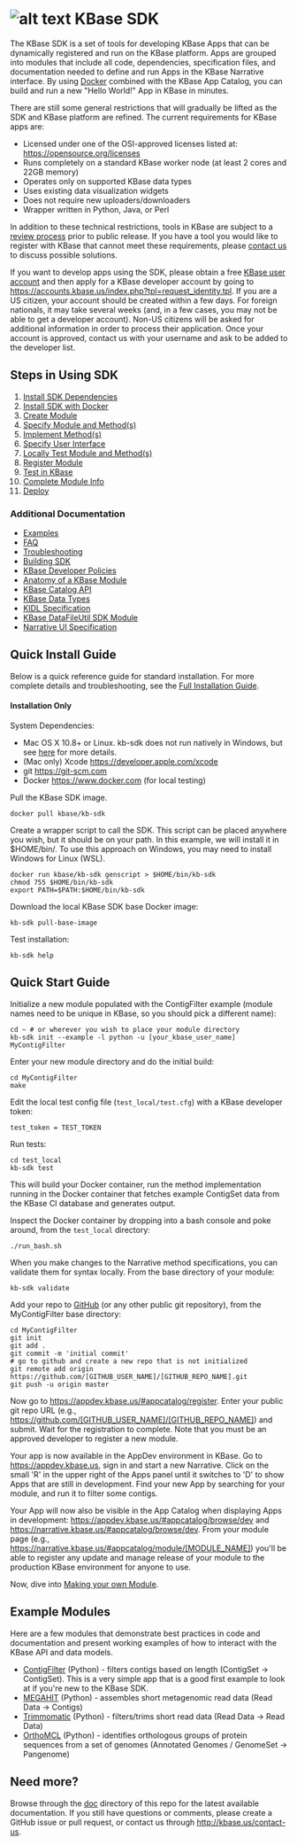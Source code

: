 # ![alt text](https://avatars2.githubusercontent.com/u/1263946?v=3&s=84 "KBase") KBase SDK

The KBase SDK is a set of tools for developing KBase Apps that can be dynamically registered and run on the KBase platform.  Apps are grouped into modules that include all code, dependencies, specification files, and documentation needed to define and run Apps in the KBase Narrative interface.  By using [Docker](https://www.docker.com) combined with the KBase App Catalog, you can build and run a new "Hello World!" App in KBase in minutes.

There are still some general restrictions that will gradually be lifted as the SDK and KBase platform are refined.  The current requirements for KBase apps are:
  		  
- Licensed under one of the OSI-approved licenses listed at: https://opensource.org/licenses
- Runs completely on a standard KBase worker node (at least 2 cores and 22GB memory)
- Operates only on supported KBase data types
- Uses existing data visualization widgets
- Does not require new uploaders/downloaders
- Wrapper written in Python, Java, or Perl

In addition to these technical restrictions, tools in KBase are subject to a [review process](https://github.com/kbase/project_guides/blob/master/SDK_Guidelines.md) prior to public release. If you have a tool you would like to register with KBase that cannot meet these requirements, please <a href="http://kbase.us/contact-us">contact us</a> to discuss possible solutions.

If you want to develop apps using the SDK, please obtain a free [KBase user account](http://kbase.us/sign-up-for-a-kbase-account/) and then apply for a KBase developer account by going to https://accounts.kbase.us/index.php?tpl=request_identity.tpl.
If you are a US citizen, your account should be created within a few days. For foreign nationals, it may take several weeks (and, in a few cases, you may not be able to get a developer account). Non-US citizens will be asked for additional information in order to process their application.
Once your account is approved, contact us with your username and ask to be added to the developer list.


## <A NAME="steps"></A>Steps in Using SDK
1. [Install SDK Dependencies](doc/kb_sdk_dependencies.md)
2. [Install SDK with Docker](doc/kb_sdk_dockerized_install.md)
3. [Create Module](doc/kb_sdk_create_module.md)
4. [Specify Module and Method(s)](doc/kb_sdk_edit_module.md)
5. [Implement Method(s)](doc/kb_sdk_impl_methods.md)
6. [Specify User Interface](doc/kb_sdk_make_ui.md)
7. [Locally Test Module and Method(s)](doc/kb_sdk_local_test_module.md)
8. [Register Module](doc/kb_sdk_register_module.md)
9. [Test in KBase](doc/kb_sdk_test_in_kbase.md)
10. [Complete Module Info](kdoc/b_sdk_complete_module_info.md)
11. [Deploy](doc/kb_sdk_deploy.md)

### Additional Documentation
- [Examples](#examples)
- [FAQ](doc/FAQ.md)
- [Troubleshooting](doc/kb_sdk_troubleshooting.md)
- [Building SDK](doc/building_sdk.md)
- [KBase Developer Policies](https://github.com/kbase/project_guides/blob/master/SDK_Guidelines.md)
- [Anatomy of a KBase Module](doc/module_overview.md)
- [KBase Catalog API](https://github.com/kbase/catalog/blob/master/catalog.spec)
- [KBase Data Types](https://narrative.kbase.us/#catalog/datatypes)
- [KIDL Specification](doc/KIDL_specification.md)
- [KBase DataFileUtil SDK Module](https://github.com/kbaseapps/DataFileUtil/blob/master/README.md)
- [Narrative UI Specification](doc/NarrativeUIAppSpecification.pdf)


## Quick Install Guide

Below is a quick reference guide for standard installation.  For more complete details and troubleshooting, see the [Full Installation Guide](doc/kb_sdk_dependencies.md).

#### Installation Only

System Dependencies:

- Mac OS X 10.8+ or Linux. kb-sdk does not run natively in Windows, but see [here](doc/FAQ.md#windows) for more details.
- (Mac only) Xcode https://developer.apple.com/xcode
- git https://git-scm.com
- Docker https://www.docker.com (for local testing)


Pull the KBase SDK image.

    docker pull kbase/kb-sdk

Create a wrapper script to call the SDK.  This script can be placed anywhere you wish, but it should be
on your path.  In this example, we will install it in $HOME/bin/.  To use this approach on Windows, you may need to install Windows for Linux (WSL).

    docker run kbase/kb-sdk genscript > $HOME/bin/kb-sdk
    chmod 755 $HOME/bin/kb-sdk
    export PATH=$PATH:$HOME/bin/kb-sdk

Download the local KBase SDK base Docker image:

    kb-sdk pull-base-image

Test installation:

    kb-sdk help


## Quick Start Guide

Initialize a new module populated with the ContigFilter example (module names need to be unique in KBase, so you should pick a different name):

    cd ~ # or wherever you wish to place your module directory
    kb-sdk init --example -l python -u [your_kbase_user_name] MyContigFilter

Enter your new module directory and do the initial build:

    cd MyContigFilter
    make

Edit the local test config file (`test_local/test.cfg`) with a KBase developer token:

    test_token = TEST_TOKEN

Run tests:

    cd test_local
    kb-sdk test

This will build your Docker container, run the method implementation running in the Docker container that fetches example ContigSet data from the KBase CI database and generates output.

Inspect the Docker container by dropping into a bash console and poke around, from the `test_local` directory:

    ./run_bash.sh

When you make changes to the Narrative method specifications, you can validate them for syntax locally.  From the base directory of your module:

    kb-sdk validate

Add your repo to [GitHub](http://github.com) (or any other public git repository), from the MyContigFilter base directory:

    cd MyContigFilter
    git init
    git add .
    git commit -m 'initial commit'
    # go to github and create a new repo that is not initialized
    git remote add origin https://github.com/[GITHUB_USER_NAME]/[GITHUB_REPO_NAME].git
    git push -u origin master

Now go to https://appdev.kbase.us/#appcatalog/register.  Enter your public git repo URL (e.g., https://github.com/[GITHUB_USER_NAME]/[GITHUB_REPO_NAME]) and submit.  Wait for the registration to complete.  Note that you must be an approved developer to register a new module.

Your app is now available in the AppDev environment in KBase. Go to https://appdev.kbase.us, sign in and start a new Narrative.  Click on the small 'R' in the upper right of the Apps panel until it switches to 'D' to show Apps that are still in development.  Find your new App by searching for your module, and run it to filter some contigs.

Your App will now also be visible in the App Catalog when displaying Apps in development: https://appdev.kbase.us/#appcatalog/browse/dev and https://narrative.kbase.us/#appcatalog/browse/dev.  From your module page (e.g., https://narrative.kbase.us/#appcatalog/module/[MODULE_NAME]) you'll be able to register any update and manage release of your module to the production KBase environment for anyone to use.

Now, dive into [Making your own Module](doc/kb_sdk_dependencies.md).


## <A NAME="examples"></A>Example Modules

Here are a few modules that demonstrate best practices in code and documentation and present working examples of how to interact with the KBase API and data models.

 - [ContigFilter](https://github.com/msneddon/ContigFilter) (Python) - filters contigs based on length (ContigSet -> ContigSet). This is a very simple app that is a good first example to look at if you're new to the KBase SDK.
 - [MEGAHIT](https://github.com/kbaseapps/kb_megahit) (Python) - assembles short metagenomic read data (Read Data -> Contigs)
 - [Trimmomatic](https://github.com/kbaseapps/kb_trimmomatic) (Python) - filters/trims short read data (Read Data -> Read Data)
 - [OrthoMCL](https://github.com/kbaseapps/PangenomeOrthomcl) (Python) - identifies orthologous groups of protein sequences from a set of genomes (Annotated Genomes / GenomeSet -> Pangenome)


## Need more?

Browse through the [doc](doc/) directory of this repo for the latest available documentation.  If you still have questions or comments, please create a GitHub issue or pull request, or contact us through http://kbase.us/contact-us.
